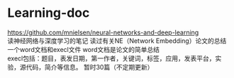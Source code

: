 # Learning-doc

https://github.com/mnielsen/neural-networks-and-deep-learning<br>
读神经网络与深度学习的笔记
读过有关NE（Network Embedding）论文的总结 <br>一个word文档和execl文件 word文档是论文的简单总结<br> execl包括：题目，表发日期，第一作者，关键词，标签，应用，发表平台，实验，源代码，简介等信息。 暂时30篇（不定期更新）


